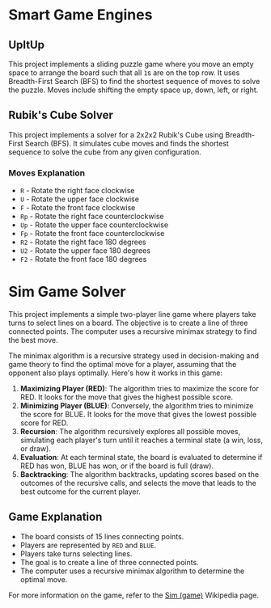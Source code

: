 # Smart Game Engines
## UpItUp 

This project implements a sliding puzzle game where you move an empty space to arrange the board such that all `1`s are on the top row. It uses Breadth-First Search (BFS) to find the shortest sequence of moves to solve the puzzle. Moves include shifting the empty space up, down, left, or right.
## Rubik's Cube Solver

This project implements a solver for a 2x2x2 Rubik's Cube using Breadth-First Search (BFS). It simulates cube moves and finds the shortest sequence to solve the cube from any given configuration.
### Moves Explanation

- `R` - Rotate the right face clockwise
- `U` - Rotate the upper face clockwise
- `F` - Rotate the front face clockwise
- `Rp` - Rotate the right face counterclockwise
- `Up` - Rotate the upper face counterclockwise
- `Fp` - Rotate the front face counterclockwise
- `R2` - Rotate the right face 180 degrees
- `U2` - Rotate the upper face 180 degrees
- `F2` - Rotate the front face 180 degrees
# Sim Game Solver

This project implements a simple two-player line game where players take turns to select lines on a board. The objective is to create a line of three connected points. The computer uses a recursive minimax strategy to find the best move.

The minimax algorithm is a recursive strategy used in decision-making and game theory to find the optimal move for a player, assuming that the opponent also plays optimally. Here's how it works in this game:

1. **Maximizing Player (RED)**: The algorithm tries to maximize the score for RED. It looks for the move that gives the highest possible score.
2. **Minimizing Player (BLUE)**: Conversely, the algorithm tries to minimize the score for BLUE. It looks for the move that gives the lowest possible score for RED.
3. **Recursion**: The algorithm recursively explores all possible moves, simulating each player's turn until it reaches a terminal state (a win, loss, or draw).
4. **Evaluation**: At each terminal state, the board is evaluated to determine if RED has won, BLUE has won, or if the board is full (draw).
5. **Backtracking**: The algorithm backtracks, updating scores based on the outcomes of the recursive calls, and selects the move that leads to the best outcome for the current player.
## Game Explanation

- The board consists of 15 lines connecting points.
- Players are represented by `RED` and `BLUE`.
- Players take turns selecting lines.
- The goal is to create a line of three connected points.
- The computer uses a recursive minimax algorithm to determine the optimal move.

For more information on the game, refer to the [Sim (game)](https://en.wikipedia.org/wiki/Sim_(game)) Wikipedia page.
